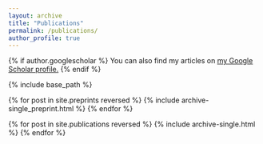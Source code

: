 ```yaml
---
layout: archive
title: "Publications"
permalink: /publications/
author_profile: true
---
```


{% if author.googlescholar %}
  You can also find my articles on <u><a href="{{author.googlescholar}}">my Google Scholar profile</a>.</u>
{% endif %}

{% include base_path %}

{% for post in site.preprints reversed %}
  {% include archive-single_preprint.html %}
{% endfor %}

{% for post in site.publications reversed %}
  {% include archive-single.html %}
{% endfor %}
